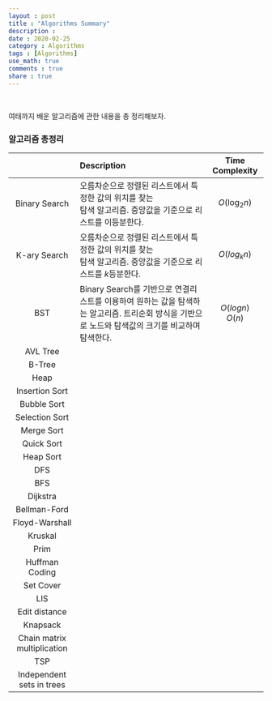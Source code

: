 ```yaml
---
layout : post
title : "Algorithms Summary"
description :
date : 2020-02-25
category : Algorithms
tags : [Algorithms]
use_math: true
comments : true
share : true
---
```


<br/>

여태까지 배운 알고리즘에 관한 내용을 총 정리해보자.

### 알고리즘 총정리

|                             | Description                                                  |    Time Complexity     |
| :-------------------------: | :----------------------------------------------------------- | :--------------------: |
|        Binary Search        | 오름차순으로 정렬된 리스트에서 특정한 값의 위치를 찾는<br />탐색 알고리즘. 중앙값을 기준으로 리스트를 이등분한다. |      $O(\log_2n)$      |
|        K-ary Search         | 오름차순으로 정렬된 리스트에서 특정한 값의 위치를 찾는<br />탐색 알고리즘. 중앙값을 기준으로 리스트를 $k$등분한다. |      $O(log_kn)$       |
|             BST             | Binary Search를 기반으로 연결리스트를 이용하여 원하는 값을 탐색하는 알고리즘. 트리순회 방식을 기반으로 노드와 탐색값의 크기를 비교하며 탐색한다. | $O(log n)$<br />$O(n)$ |
|          AVL Tree           |                                                              |                        |
|           B-Tree            |                                                              |                        |
|            Heap             |                                                              |                        |
|       Insertion Sort        |                                                              |                        |
|         Bubble Sort         |                                                              |                        |
|       Selection Sort        |                                                              |                        |
|         Merge Sort          |                                                              |                        |
|         Quick Sort          |                                                              |                        |
|          Heap Sort          |                                                              |                        |
|             DFS             |                                                              |                        |
|             BFS             |                                                              |                        |
|          Dijkstra           |                                                              |                        |
|        Bellman-Ford         |                                                              |                        |
|       Floyd-Warshall        |                                                              |                        |
|           Kruskal           |                                                              |                        |
|            Prim             |                                                              |                        |
|       Huffman Coding        |                                                              |                        |
|          Set Cover          |                                                              |                        |
|             LIS             |                                                              |                        |
|        Edit distance        |                                                              |                        |
|          Knapsack           |                                                              |                        |
| Chain matrix multiplication |                                                              |                        |
|             TSP             |                                                              |                        |
|  Independent sets in trees  |                                                              |                        |



























